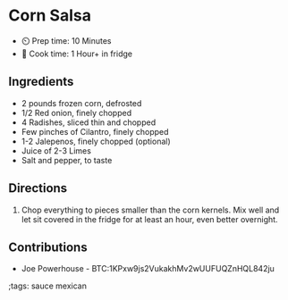 # Corn Salsa

- ⏲️ Prep time: 10 Minutes
- 🍳 Cook time: 1 Hour+ in fridge

## Ingredients

- 2 pounds frozen corn, defrosted
- 1/2 Red onion, finely chopped
- 4 Radishes, sliced thin and chopped
- Few pinches of Cilantro, finely chopped
- 1-2 Jalepenos, finely chopped (optional)
- Juice of 2-3 Limes
- Salt and pepper, to taste

## Directions

1. Chop everything to pieces smaller than the corn kernels. Mix well and let sit covered in the fridge for at least an hour, even better overnight.

## Contributions
- Joe Powerhouse - BTC:1KPxw9js2VukakhMv2wUUFUQZnHQL842ju

;tags: sauce mexican
